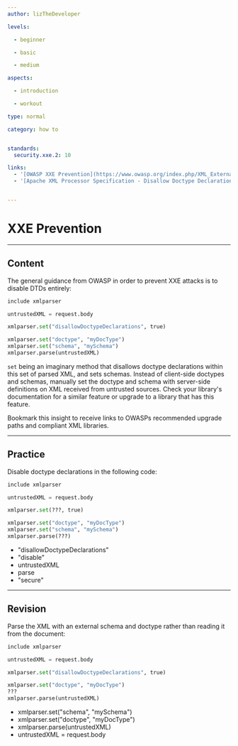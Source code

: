 ```yaml
---
author: lizTheDeveloper

levels:

  - beginner

  - basic

  - medium

aspects:

  - introduction

  - workout

type: normal

category: how to


standards:
  security.xxe.2: 10

links:
  - '[OWASP XXE Prevention](https://www.owasp.org/index.php/XML_External_Entity_(XXE)_Prevention_Cheat_Sheet)'
  - '[Apache XML Processor Specification - Disallow Doctype Declarations](http://apache.org/xml/features/disallow-doctype-decl)'


---
```


# XXE Prevention

---
## Content

The general guidance from OWASP in order to prevent XXE attacks is to disable DTDs entirely:
```python
include xmlparser

untrustedXML = request.body

xmlparser.set("disallowDoctypeDeclarations", true)

xmlparser.set("doctype", "myDocType")
xmlparser.set("schema", "mySchema")
xmlparser.parse(untrustedXML)
```
`set` being an imaginary method that disallows doctype declarations within this set of parsed XML, and sets schemas. Instead of client-side doctypes and schemas, manually set the doctype and schema with server-side definitions on XML received from untrusted sources. Check your library's documentation for a similar feature or upgrade to a library that has this feature.

Bookmark this insight to receive links to OWASPs recommended upgrade paths and compliant XML libraries.

---
## Practice

Disable doctype declarations in the following code:

```python
include xmlparser

untrustedXML = request.body

xmlparser.set(???, true)

xmlparser.set("doctype", "myDocType")
xmlparser.set("schema", "mySchema")
xmlparser.parse(???)
```

* "disallowDoctypeDeclarations"
* "disable"
* untrustedXML
* parse
* "secure"

---
## Revision

Parse the XML with an external schema and doctype rather than reading it from the document:
```python
include xmlparser

untrustedXML = request.body

xmlparser.set("disallowDoctypeDeclarations", true)

xmlparser.set("doctype", "myDocType")
???
xmlparser.parse(untrustedXML)
```

* xmlparser.set("schema", "mySchema")
* xmlparser.set("doctype", "myDocType")
* xmlparser.parse(untrustedXML)
* untrustedXML = request.body
